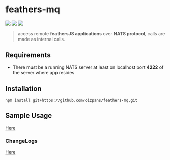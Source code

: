 # feathers-mq
<img src="https://img.shields.io/github/tag/oizpans/feathers-mq.svg" />
<img src="https://img.shields.io/npm/v/@feathersjs/feathers.svg?label=@feathersjs/feathers" />
<img src="https://img.shields.io/npm/v/nats.svg?label=nats" />

> access remote **feathersJS applications** over **NATS protocol**, calls are made as internal calls.

## Requirements
* There must be a running NATS server at least on localhost port **4222** of the server where app resides

## Installation
```ssh
npm install git+https://github.com/oizpans/feathers-mq.git
```

## Sample Usage
[Here](./examples/README.md)

### ChangeLogs
[Here](./changelogs.md)
